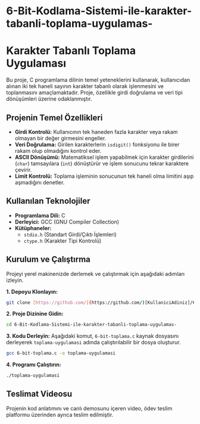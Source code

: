 # 6-Bit-Kodlama-Sistemi-ile-karakter-tabanli-toplama-uygulamas-
# Karakter Tabanlı Toplama Uygulaması

Bu proje, C programlama dilinin temel yeteneklerini kullanarak, kullanıcıdan alınan iki tek haneli sayının karakter tabanlı olarak işlenmesini ve toplanmasını amaçlamaktadır. Proje, özellikle girdi doğrulama ve veri tipi dönüşümleri üzerine odaklanmıştır.

## Projenin Temel Özellikleri

* **Girdi Kontrolü:** Kullanıcının tek haneden fazla karakter veya rakam olmayan bir değer girmesini engeller.
* **Veri Doğrulama:** Girilen karakterlerin `isdigit()` fonksiyonu ile birer rakam olup olmadığını kontrol eder.
* **ASCII Dönüşümü:** Matematiksel işlem yapabilmek için karakter girdilerini (`char`) tamsayılara (`int`) dönüştürür ve işlem sonucunu tekrar karaktere çevirir.
* **Limit Kontrolü:** Toplama işleminin sonucunun tek haneli olma limitini aşıp aşmadığını denetler.

## Kullanılan Teknolojiler

* **Programlama Dili:** C
* **Derleyici:** GCC (GNU Compiler Collection)
* **Kütüphaneler:**
    * `stdio.h` (Standart Girdi/Çıktı İşlemleri)
    * `ctype.h` (Karakter Tipi Kontrolü)

## Kurulum ve Çalıştırma

Projeyi yerel makinenizde derlemek ve çalıştırmak için aşağıdaki adımları izleyin.

**1. Depoyu Klonlayın:**
```bash
git clone [https://github.com/](https://github.com/)[KullaniciAdiniz]/6-Bit-Kodlama-Sistemi-ile-karakter-tabanli-toplama-uygulamas-.git
```

**2. Proje Dizinine Gidin:**
```bash
cd 6-Bit-Kodlama-Sistemi-ile-karakter-tabanli-toplama-uygulamas-
```

**3. Kodu Derleyin:**
Aşağıdaki komut, `6-bit-toplama.c` kaynak dosyasını derleyerek `toplama-uygulamasi` adında çalıştırılabilir bir dosya oluşturur.
```bash
gcc 6-bit-toplama.c -o toplama-uygulamasi
```

**4. Programı Çalıştırın:**
```bash
./toplama-uygulamasi
```

## Teslimat Videosu

Projenin kod anlatımını ve canlı demosunu içeren video, ödev teslim platformu üzerinden ayrıca teslim edilmiştir.
